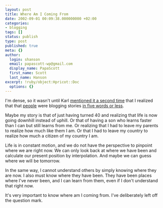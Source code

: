 ```yaml
---
layout: post
title: Where Am I Coming From
date: 2002-09-01 00:09:38.000000000 +02:00
categories:
- blogging
tags: []
status: publish
type: post
published: true
meta: {}
author:
  login: shanson
  email: papascott-wp@gmail.com
  display_name: PapaScott
  first_name: Scott
  last_name: Hanson
excerpt: !ruby/object:Hpricot::Doc
  options: {}
---
```

<p>I'm dense, so it wasn't until Karl <a href="http://www.paradox1x.org/archives/000238.shtml#000238">mentioned it a second time</a> that I realized that that <a href="http://weblog.burningbird.net/archives/000496.php">people</a> were blogging stories <a href="http://oblivio.com/road/02082801.shtml">in five words or less</a>. </p>
<p>Maybe my story is that of just having turned 40 and realizing that life is now going downhill instead of uphill. Or that of having a son who learns faster than I can but still learns from me. Or realizing that I had to leave my parents to realize how much like them I am. Or that I had to leave my country to realize how much a citizen of my country I am.</p>
<p>Life is in constant motion, and we do not have the perspective to pinpoint where we are right now. We can only look back at where we have been and calculate our present position by interpolation. And maybe we can guess where we will be tomorrow.</p>
<p>In the same way, I cannot understand others by simply knowing where they are now. I also must know where they have been. They have been places where I've never been, and I can learn from them, even if I don't understand that right now.</p>
<p>It's very important to know where am I coming from. I've deliberately left off the question mark.</p>
